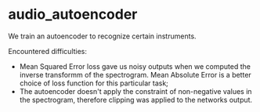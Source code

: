 # audio_autoencoder
We train an autoencoder to recognize certain instruments.

Encountered difficulties:
  - Mean Squared Error loss gave us noisy outputs when we computed the inverse transformm of the spectrogram. Mean Absolute Error is a better choice of loss function for this particular task;
  - The autoencoder doesn't apply the constraint of non-negative values in the spectrogram, therefore clipping was applied to the networks output.
